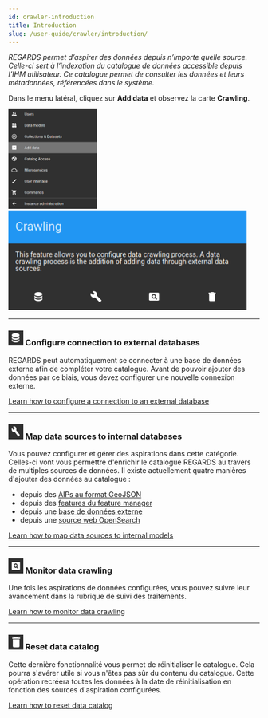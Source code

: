 ```yaml
---
id: crawler-introduction
title: Introduction
slug: /user-guide/crawler/introduction/
---
```


*REGARDS permet d’aspirer des données depuis n’importe quelle source. Celle-ci sert à l’indexation du catalogue de données accessible depuis l’IHM utilisateur. Ce catalogue permet de consulter les données et leurs métadonnées, référencées dans le système.*

Dans le menu latéral, cliquez sur **Add data** et observez la carte **Crawling**.

<img src="/images/user-documentation/regards-icons/admin/menu-add-data.png" height="200"/>
<img src="/images/user-documentation/v1.4/5-crawler/crawling-card.png" height="200"/>

---

### <img src="/images/user-documentation/regards-icons/admin/database.png" alt="database" height="30" width="30"/> Configure connection to external databases

REGARDS peut automatiquement se connecter à une base de données externe afin de compléter votre catalogue. Avant de pouvoir ajouter des données par ce biais, vous devez configurer une nouvelle connexion externe.

[Learn how to configure a connection to an external database](configure-database.md)

---

### <img src="/images/user-documentation/regards-icons/admin/configure.png" alt="configure" height="30" width="30"/> Map data sources to internal databases

Vous pouvez configurer et gérer des aspirations dans cette catégorie. Celles-ci vont vous permettre d'enrichir le catalogue REGARDS au travers de multiples sources de données.
Il existe actuellement quatre manières d'ajouter des données au catalogue :

- depuis des [AIPs au format GeoJSON](aip.md)
- depuis des [features du feature manager](fem.md)
- depuis une [base de données externe](database.md)
- depuis une [source web OpenSearch](opensearch.md)

[Learn how to map data sources to internal models](configure-datasource.md)

---

### <img src="/images/user-documentation/regards-icons/admin/monitor.png" alt="monitor" height="30" width="30"/> Monitor data crawling

Une fois les aspirations de données configurées, vous pouvez suivre leur avancement dans la rubrique de suivi des traitements.

[Learn how to monitor data crawling](monitor-crawling.md)

---

### <img src="/images/user-documentation/regards-icons/admin/delete.png" alt="reset" height="30" width="30"/> Reset data catalog

Cette dernière fonctionnalité vous permet de réinitialiser le catalogue. Cela pourra s'avérer utile si vous n'êtes pas sûr du contenu du catalogue. Cette opération recréera toutes les données à la date de réinitialisation en fonction des sources d'aspiration configurées.

[Learn how to reset data catalog](reset-catalog.md)
